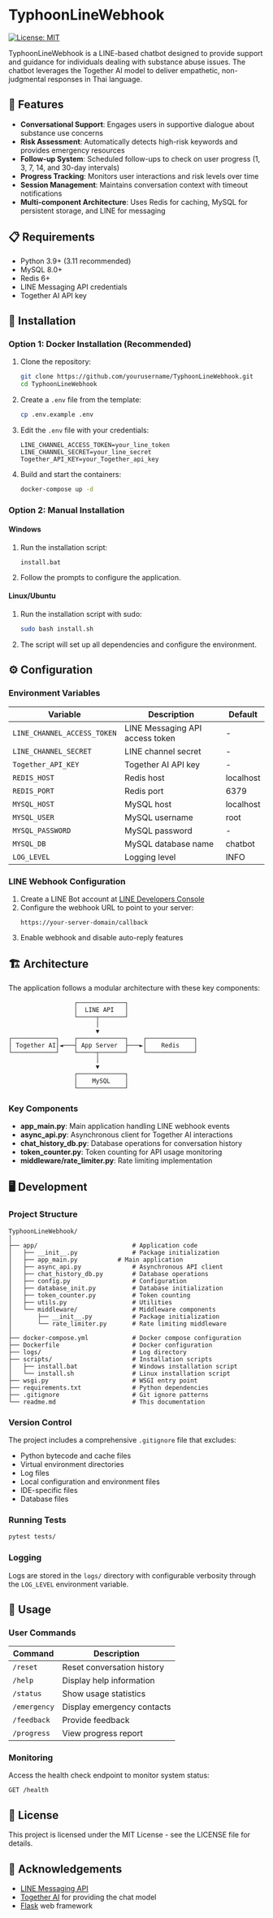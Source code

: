 # TyphoonLineWebhook

[![License: MIT](https://img.shields.io/badge/License-MIT-yellow.svg)](https://opensource.org/licenses/MIT)

TyphoonLineWebhook is a LINE-based chatbot designed to provide support and guidance for individuals dealing with substance abuse issues. The chatbot leverages the Together AI model to deliver empathetic, non-judgmental responses in Thai language.

## 🌟 Features

- **Conversational Support**: Engages users in supportive dialogue about substance use concerns
- **Risk Assessment**: Automatically detects high-risk keywords and provides emergency resources
- **Follow-up System**: Scheduled follow-ups to check on user progress (1, 3, 7, 14, and 30-day intervals)
- **Progress Tracking**: Monitors user interactions and risk levels over time
- **Session Management**: Maintains conversation context with timeout notifications
- **Multi-component Architecture**: Uses Redis for caching, MySQL for persistent storage, and LINE for messaging

## 📋 Requirements

- Python 3.9+ (3.11 recommended)
- MySQL 8.0+
- Redis 6+
- LINE Messaging API credentials
- Together AI API key

## 🚀 Installation

### Option 1: Docker Installation (Recommended)

1. Clone the repository:
   ```bash
   git clone https://github.com/yourusername/TyphoonLineWebhook.git
   cd TyphoonLineWebhook
   ```

2. Create a `.env` file from the template:
   ```bash
   cp .env.example .env
   ```

3. Edit the `.env` file with your credentials:
   ```
   LINE_CHANNEL_ACCESS_TOKEN=your_line_token
   LINE_CHANNEL_SECRET=your_line_secret
   Together_API_KEY=your_Together_api_key
   ```

4. Build and start the containers:
   ```bash
   docker-compose up -d
   ```

### Option 2: Manual Installation

#### Windows

1. Run the installation script:
   ```
   install.bat
   ```

2. Follow the prompts to configure the application.

#### Linux/Ubuntu

1. Run the installation script with sudo:
   ```bash
   sudo bash install.sh
   ```

2. The script will set up all dependencies and configure the environment.

## ⚙️ Configuration

### Environment Variables

| Variable | Description | Default |
|----------|-------------|---------|
| `LINE_CHANNEL_ACCESS_TOKEN` | LINE Messaging API access token | - |
| `LINE_CHANNEL_SECRET` | LINE channel secret | - |
| `Together_API_KEY` | Together AI API key | - |
| `REDIS_HOST` | Redis host | localhost |
| `REDIS_PORT` | Redis port | 6379 |
| `MYSQL_HOST` | MySQL host | localhost |
| `MYSQL_USER` | MySQL username | root |
| `MYSQL_PASSWORD` | MySQL password | - |
| `MYSQL_DB` | MySQL database name | chatbot |
| `LOG_LEVEL` | Logging level | INFO |

### LINE Webhook Configuration

1. Create a LINE Bot account at [LINE Developers Console](https://developers.line.biz/)
2. Configure the webhook URL to point to your server:
   ```
   https://your-server-domain/callback
   ```
3. Enable webhook and disable auto-reply features

## 🏗️ Architecture

The application follows a modular architecture with these key components:

```
                  ┌─────────────┐
                  │  LINE API   │
                  └─────┬───────┘
                        │
                        ▼
┌────────────┐    ┌─────────────┐    ┌─────────────┐
│ Together AI│◄───┤ App Server  ├───►│    Redis    │
└────────────┘    └─────┬───────┘    └─────────────┘
                        │
                        ▼
                  ┌─────────────┐
                  │    MySQL    │
                  └─────────────┘
```

### Key Components

- **app_main.py**: Main application handling LINE webhook events
- **async_api.py**: Asynchronous client for Together AI interactions
- **chat_history_db.py**: Database operations for conversation history
- **token_counter.py**: Token counting for API usage monitoring
- **middleware/rate_limiter.py**: Rate limiting implementation

## 🖥️ Development

### Project Structure

```
TyphoonLineWebhook/
│
├── app/                          # Application code
│   ├── __init__.py               # Package initialization
│   ├── app_main.py           # Main application
│   ├── async_api.py              # Asynchronous API client
│   ├── chat_history_db.py        # Database operations
│   ├── config.py                 # Configuration
│   ├── database_init.py          # Database initialization
│   ├── token_counter.py          # Token counting
│   ├── utils.py                  # Utilities
│   └── middleware/               # Middleware components
│       ├── __init__.py           # Package initialization
│       └── rate_limiter.py       # Rate limiting middleware
│
├── docker-compose.yml            # Docker compose configuration
├── Dockerfile                    # Docker configuration
├── logs/                         # Log directory
├── scripts/                      # Installation scripts
│   ├── install.bat               # Windows installation script
│   └── install.sh                # Linux installation script
├── wsgi.py                       # WSGI entry point
├── requirements.txt              # Python dependencies
├── .gitignore                    # Git ignore patterns
└── readme.md                     # This documentation
```

### Version Control

The project includes a comprehensive `.gitignore` file that excludes:
- Python bytecode and cache files
- Virtual environment directories
- Log files
- Local configuration and environment files
- IDE-specific files
- Database files

### Running Tests

```bash
pytest tests/
```

### Logging

Logs are stored in the `logs/` directory with configurable verbosity through the `LOG_LEVEL` environment variable.

## 📱 Usage

### User Commands

| Command | Description |
|---------|-------------|
| `/reset` | Reset conversation history |
| `/help` | Display help information |
| `/status` | Show usage statistics |
| `/emergency` | Display emergency contacts |
| `/feedback` | Provide feedback |
| `/progress` | View progress report |

### Monitoring

Access the health check endpoint to monitor system status:
```
GET /health
```

## 📄 License

This project is licensed under the MIT License - see the LICENSE file for details.

## 🙏 Acknowledgements

- [LINE Messaging API](https://developers.line.biz/en/docs/messaging-api/)
- [Together AI](https://www.together.ai/) for providing the chat model
- [Flask](https://flask.palletsprojects.com/) web framework
